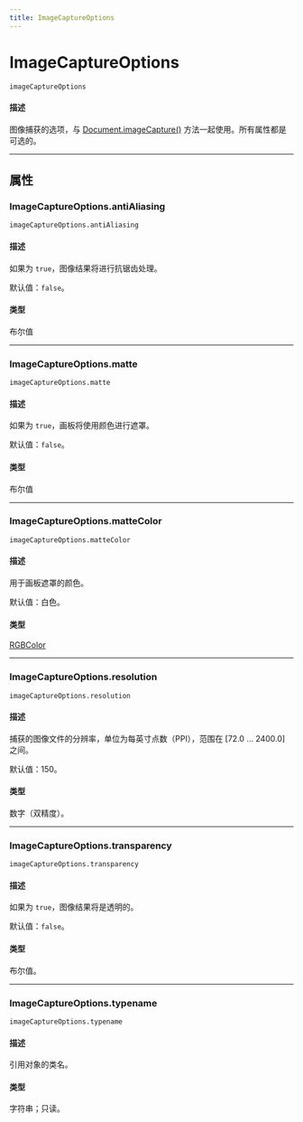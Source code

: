 ```yaml
---
title: ImageCaptureOptions
---
```

# ImageCaptureOptions

`imageCaptureOptions`

#### 描述

图像捕获的选项，与 [Document.imageCapture()](../Document#documentimagecapture) 方法一起使用。所有属性都是可选的。

---

## 属性

### ImageCaptureOptions.antiAliasing

`imageCaptureOptions.antiAliasing`

#### 描述

如果为 `true`，图像结果将进行抗锯齿处理。

默认值：`false`。

#### 类型

布尔值

---

### ImageCaptureOptions.matte

`imageCaptureOptions.matte`

#### 描述

如果为 `true`，画板将使用颜色进行遮罩。

默认值：`false`。

#### 类型

布尔值

---

### ImageCaptureOptions.matteColor

`imageCaptureOptions.matteColor`

#### 描述

用于画板遮罩的颜色。

默认值：白色。

#### 类型

[RGBColor](.././RGBColor)

---

### ImageCaptureOptions.resolution

`imageCaptureOptions.resolution`

#### 描述

捕获的图像文件的分辨率，单位为每英寸点数（PPI），范围在 [72.0 ... 2400.0] 之间。

默认值：150。

#### 类型

数字（双精度）。

---

### ImageCaptureOptions.transparency

`imageCaptureOptions.transparency`

#### 描述

如果为 `true`，图像结果将是透明的。

默认值：`false`。

#### 类型

布尔值。

---

### ImageCaptureOptions.typename

`imageCaptureOptions.typename`

#### 描述

引用对象的类名。

#### 类型

字符串；只读。